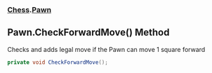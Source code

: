 ### [Chess](Chess.md 'Chess').[Pawn](Chess.Pawn.md 'Chess.Pawn')

## Pawn.CheckForwardMove() Method

Checks and adds legal move if the Pawn can move 1 square forward

```csharp
private void CheckForwardMove();
```